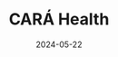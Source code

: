 ---  
layout: startup_page  
title: "CARÁ Health"  
id: "carahealth.io"  
permalink: "/carhealthcarahealth.io05222024/"  
website: "https://carahealth.io/"  
funding_round: "Seed"  
funding_amount: "€620K "  
investors: "Tera Ventures, StartupIst Ventures"  
about: "CARÁ Health provides comprehensive maternity support services, including an app with evidence-based information, curated product suggestions, and personalized support. They also offer physical locations with services ranging from gynecology to nutritionist counseling. Their goal is to bridge the maternity support gap and improve the health and well-being of mothers and their babies."  
markets: "Healthtech, Technology, Information and Internet"  
hq: "Tallinn, Estonia, Estonia"  
founded_year: "2022"  
linkedin: "https://www.linkedin.com/company/cara-health-io"  
twitter: ""  
instagram: ""  
facebook: ""  
crunchbase: "https://www.crunchbase.com/organization/car%C3%A1-health-85e9?utm_source=linkedin&utm_medium=referral&utm_campaign=linkedin_companies&utm_content=profile_cta_anon&trk=funding_crunchbase"  
pitchbook: ""  

date_display: "22-May-2024"  
date: "2024-05-22"

# SEO Optimization  
meta_title: "CARÁ Health - Seed Funding (€620K )"  
meta_description: "CARÁ Health, CARÁ Health provides comprehensive maternity support services, including an app with evidence-based information, curated product suggestions, and pers..."  
meta_keywords: "CARÁ Health, Healthtech, Technology, Information and Internet, Seed funding"  
canonical_url: "https://startup.projectstartups.com/carhealthcarahealth.io05222024/"  
---